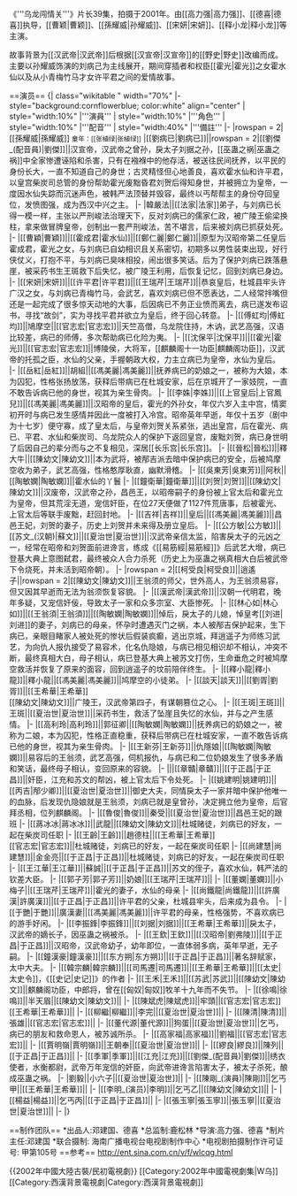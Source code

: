 《'''乌龙闯情关'''》片长39集，拍摄于2001年。由[[高力强|高力强]]、[[德喜|德喜]]执导，[[曹颖|曹颖]]、[[孫耀威|孙耀威]]、[[宋妍|宋妍]]、[[释小龙|释小龙]]等主演。

故事背景为[[汉武帝|汉武帝]]后根据[[汉宣帝|汉宣帝]]的[[野史|野史]]改编而成。主要以孙耀威饰演的刘病己为主线展开，期间穿插者和权臣[[霍光|霍光]]之女霍水仙以及从小青梅竹马才女许平君之间的爱情故事。

==演员==
{| class="wikitable " width="70%"
|- style="background:cornflowerblue; color:white" align="center"
| style="width:10%" |'''演員'''
| style="width:10%" |'''角色'''
| style="width:10%" |'''配音'''
| style="width:40%" |'''備註'''
|-
|rowspan = 2|[[孫耀威|孫耀威]]
<small>童年：[[张植绿|张植绿]]</small>
|[[劉病已|劉病已]]||rowspan = 2|[[劉傑_(配音員)|劉傑]]||汉宣帝，汉武帝之曾孙，戾太子刘据之孙，[[巫蛊之祸|巫蛊之祸]]中全家惨遭诬陷和杀害，只有在襁褓中的他存活，被送往民间抚养，以平民的身份长大，一直不知道自己的身世；古灵精怪但心地善良，喜欢霍水仙和许平君，以皇宫柴炭司总管的身份帮助霍光废黜昏君刘贺后得知身世，并被拥立为皇帝，一度因水仙失踪而沉迷声色，被韩严法顶替并毁容，最终以丐帮帮主的身份夺回皇位，发愤图强，成为西汉中兴之主。
|-
|韓嚴法||[[法家|法家]]弟子，与刘病已长得一模一样，主张以严刑峻法治理天下，反对刘病已的儒家仁政，被广陵王偷梁换柱，拿来做冒牌皇帝，创制出一套严刑峻法，苦不堪言，后来被刘病已抓获处死。
|-
|[[曹穎|曹穎]]||[[霍成君|霍水仙]]||[[鄭仁麗|鄭仁麗]]||原型为汉昭帝第二任皇后霍成君，霍光之女，与刘病已自幼相识且关系密切，初期多以男性装束出现，好行侠仗义，打抱不平，与刘病已臭味相投，闹出很多笑话。后为了保护刘病已跌落悬崖，被采药书生王斑救下后失忆，被广陵王利用，后恢复记忆，回到刘病已身边。
|-
|[[宋妍|宋妍]]||[[许平君|许平君]]||[[王瑞芹|王瑞芹]]||恭哀皇后，杜城县牢头许广汉之女，与刘病已青梅竹马，会武艺，喜欢刘病已但不愿表达，二人经常拌嘴但还是一起完成了很多惊天动地的大事，后因病已不务正业愤而离去，病已遂发布诏书，寻找“故剑”，实为寻找平君并欲立为皇后，终于回心转意。
|-
|[[傅虹均|傅虹均]]||鳩摩空||[[官志宏|官志宏]]||天竺高僧，乌龙院住持，木讷，武艺高强，汉语比较差，病已的师傅，多次帮助病已化险为夷。
|-
|[[沈保平|沈保平]]||[[霍光|霍光]]||[[官志宏|官志宏]]||博陵侯，大将军，[[麒麟阁十一功臣|麒麟阁功臣]]，汉武帝的托孤之臣，水仙的父亲，手握朝政大权，力主立病已为皇帝，水仙为皇后。
|-
|[[岳紅|岳紅]]||胡組||[[馮美麗|馮美麗]]||抚养病已的奶娘之一，被称为大娘，本为囚犯，性格张扬放荡，获释后带病已在杜城安家，后在京城开了一家妓院，一直不敢告诉病已他的身世，视其为亲生骨肉。
|-
|[[李姝|李姝]]||[[上官皇后|上官鳳兒]]||[[馮美麗|馮美麗]]||汉昭帝的皇后，霍光的外孙女，年仅六岁入主中宫，情窦初开时与病已发生感情并因此一度被打入冷宫。昭帝英年早逝，年仅十五岁（剧中为十七岁）便守寡，成了皇太后，与皇帝刘贺关系紧张，逃出皇宫，后在霍光、病已、平君、水仙和柴炭司、乌龙院众人的保护下返回皇宫，废黜刘贺，病已身世明了后因自己的辈分而与之不复相见，深居[[长乐宫|长乐宫]]。
|-
|[[晉松|晉松]]||釋大牛||[[陳幼文|陳幼文]]||本为武将，被邴吉派去暗中保护病已的安全，后被鸠摩空收为弟子，武艺高强，性格憨厚耿直，幽默滑稽。
|-
|[[吳東芳|吳東芳]]||阿秋||[[陶敏嫻|陶敏嫻]]||霍水仙的丫鬟
|-
|[[鐘衛華|鐘衛華]]||[[刘贺|刘贺]]||[[陳幼文|陳幼文]]||汉废帝，汉武帝之孙，昌邑王，以昭帝嗣子的身份被上官太后和霍光立为皇帝，但其荒淫无道，宠信奸臣，在位27天便做了1127件荒唐事，后被霍光、上官太后等联手废黜，赶回封地。
|-
|[[吉祥|吉祥]]||皇后||[[馮美麗|馮美麗]]||昌邑王妃，刘贺的妻子，历史上刘贺并未来得及册立皇后。
|-
|[[公方敏|公方敏]]||[[苏文_(汉朝)|蘇文]]||[[夏治世|夏治世]]||汉武帝亲信太监，陷害戾太子的元凶之一，经常在昭帝和刘贺面前进谗言，练成《[[易筋經|易筋經]]》后武艺大增，病已登基大典上意图弑君，最终被众人合力杀死（历史上为巫蛊之祸真相大白后被武帝下令烧死，并未活到昭帝朝）。
|-
|rowspan = 2|[[柯受良|柯受良]]||逍遙子||rowspan = 2|[[陳幼文|陳幼文]]||王翁须的师父，世外高人，为王翁须易容，但又因其早逝而无法为翁须恢复容貌。
|-
|[[漢武帝|漢武帝]]||汉朝一代明君，晚年多疑，又宠信奸佞，导致太子一家和众多宗室、大臣惨死。
|-
|[[林心如|林心如]]||[[王翁須|王翁須]]||[[陶敏嫻|陶敏嫻]]||悼后，戾太子的儿媳，悼皇考[[刘进|刘进]]的妻子，刘病已的母亲，怀孕时遭遇灭门之祸，本人被邴吉保护起来，生下病已，亲眼目睹家人被处死的惨状后假装疯癫，逃出京城，拜逍遥子为师练习武艺，为向仇人报仇接受了易容术，化名仇隐娘，与病已相见相识却不相认，冲突不断，最终真相大白，母子相认，病已登基大典上被苏文打伤，生命垂危之时被鸠摩空救活并恢复了原来的面容，回到逍遥子的坟前陪伴终生。
|-
|[[釋小龍|釋小龍]]||釋小龍||[[馮美麗|馮美麗]]||鸠摩空的小徒弟。
|-
|[[談天|談天]]||[[劉胥|劉胥]]||[[王希華|王希華]]<br>[[陳幼文|陳幼文]]||广陵王，汉武帝第四子，有谋朝篡位之心。
|-
|[[王斑|王斑]]||王斑||[[夏治世|夏治世]]||采药书生，救活了坠崖且失忆的水仙，并与之产生感情。
|-
|[[高利玲|高利玲]]||郭征卿||[[陶敏嫻|陶敏嫻]]||抚养病已的奶娘之一，被称为二娘，本为囚犯，性格正直稳重，获释后带病已在杜城安家，一直不敢告诉病已他的身世，视其为亲生骨肉。
|-
|[[王新芬|王新芬]]||仇隱娘||[[陶敏嫻|陶敏嫻]]||易容后的王翁须，武艺高强，伺机报仇，与病已和二位奶娘发生了很多矛盾和笑话，最终母子相认，变回原来的容貌。
|-
|||[[章贛|章贛]]||[[于正昌|于正昌]]||奸臣，江充和苏文的帮凶，被上官太后下令处死。
|-
|[[姚建明|姚建明]]||[[丙吉|邴少卿]]||[[夏治世|夏治世]]||御史大夫，同情戾太子一家并暗中保护他唯一的血脉，后发现仇隐娘就是王翁须，刘病已就是皇曾孙，决定拥立他为皇帝，后官拜丞相，位列麒麟阁。
|-
|[[魯俊|魯俊]]||秦受||[[夏治世|夏治世]]||昌邑王妃的跟班
|-
|[[蔣冰冰|蔣冰冰]]||武龍||[[陳幼文|陳幼文]]||杜城赌徒，刘病已的好友，一起在柴炭司任职
|-
|[[王齡|王齡]]||趙德柱||[[王希華|王希華]]<br>[[官志宏|官志宏]]||杜城赌徒，刘病已的好友，一起在柴炭司任职
|-
|[[尚建慧|尚建慧]]||金金亮||[[于正昌|于正昌]]||杜城赌徒，刘病已的好友，一起在柴炭司任职
|-
|[[王江華|王江華]]||蘇誠||[[于正昌|于正昌]]||苏文的侄子，喜欢水仙，韩严法的钦差大臣。
|-
|[[郭子芳|郭子芳]]||奶娘||[[王瑞芹|王瑞芹]]||
|-
|[[董嫻|董嫻]]||小梅子||[[王瑞芹|王瑞芹]]||霍光的妻子，水仙的母亲
|-
|[[尚鐵龍|尚鐵龍]]||[[許廣漢|許廣漢]]||[[于正昌|于正昌]]||许平君的父亲，杜城县牢头，后来成为县令。
|-
|[[于艷|于艷]]||廣漢妻||[[馮美麗|馮美麗]]||许平君的母亲，性格强势，不喜欢病已的游手好闲。
|-
|[[李振鋒|李振鋒]]||[[刘据|刘据]]||[[王希華|王希華]]||戾太子，汉武帝的嫡长子，因巫蛊之祸被杀。
|-
|[[王欽|王欽]]||[[汉昭帝|劉弗陵]]||[[于正昌|于正昌]]||汉昭帝，汉武帝幼子，幼年即位，一直体弱多病，英年早逝，无子嗣。
|-
|[[鐘漢豪|鐘漢豪]]||[[东方朔|东方朔]]||[[于正昌|于正昌]]||著名辞赋家，太中大夫。
|-
|[[韓宗麟|韓宗麟]]||[[司馬遷|司馬遷]]||[[王希華|王希華]]||[[太史|太史令]]，《[[史记|史记]]》的作者
|-
|[[王禾|王禾]]||[[苏武|苏武]]||[[陳幼文|陳幼文]]||麒麟阁功臣，中郎将，曾在[[匈奴|匈奴]]牧羊十九年而不失节。
|-
|[[徐鳴|徐鳴]]||半天眉||[[陳幼文|陳幼文]]||
|-
|[[陳斌虎|陳斌虎]]||牢頭||[[官志宏|官志宏]]<br>[[王希華|王希華]]||
|-
|[[柳繼|柳繼]]||李完||[[夏治世|夏治世]]||
|-
|[[陳清|陳清]]||張雄||[[官志宏|官志宏]]||
|-
|[[董代源|董代源]]||狗蛋||[[夏治世|夏治世]]||乞丐，病已的朋友和救命恩人，被苏诚所杀。
|-
|[[高家福|高家福]]||劉福||[[官志宏|官志宏]]||
|-
|[[賈明嶺|賈明嶺]]||王朝奉||[[夏治世|夏治世]]||
|-
|[[繆良|繆良]]||陳列||[[于正昌|于正昌]]||
|-
|[[季軍|季軍]]||[[江充|江充]]||[[劉傑_(配音員)|劉傑]]||绣衣使者，水衡都尉，武帝万年宠信的奸臣，向武帝进谗言陷害太子，被太子杀死，酿成巫蛊之祸。
|-
|劉毅||小六子||[[夏治世|夏治世]]||
|-
|[[陳剛_(演員)|陳剛]]||乞丐甲||[[王希華|王希華]]||
|-
|[[李明_(演员)|李明]]||乞丐乙||[[陳幼文|陳幼文]]||
|-
|[[楊益|楊益]]||乞丐丙||[[于正昌|于正昌]]||
|-
|[[張玉寧|張玉寧]]||張玉寧||[[夏治世|夏治世]]||
|-
|}

==制作团队==
*出品人:邓建国、德喜
*总监制:鹿松林
*导演:高力强、德喜
*制片主任:邓建国
*联合摄制: 海南广播电视台电视剧制作中心
*电视剧拍摄制作许可证号: 甲第105号
==参考==
http://ent.sina.com.cn/v/f/wlcqg.html

{{2002年中國大陸古裝/民初電視劇}}
[[Category:2002年中國電視劇集|W乌]]
[[Category:西漢背景電視劇|Category:西漢背景電視劇]]